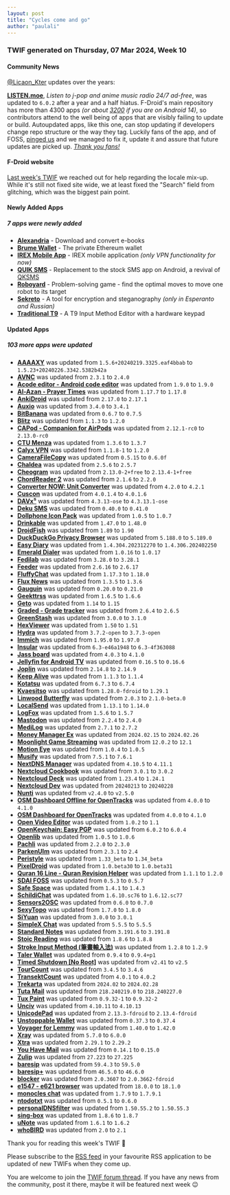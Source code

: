 ```yaml
---
layout: post
title: "Cycles come and go"
author: "paulali"
---
```



### TWIF generated on Thursday, 07 Mar 2024, Week 10

#### Community News

[@Licaon_Kter](https://gitlab.com/licaon-kter) updates over the years:

**[LISTEN.moe](https://f-droid.org/packages/me.echeung.moemoekyun.fdroid)**, _Listen to j-pop and anime music radio 24/7 ad-free_, was updated to `6.0.2` after a year and a half hiatus. F-Droid's main repository has more than 4300 apps _(or about [3200](https://f-droid.org/2024/02/29/twif.html#f-droid-core) if you are on Android 14)_, so contributors attend to the well being of apps that are visibly failing to update or build. Autoupdated apps, like this one, can stop updating if developers change repo structure or the way they tag. Luckily fans of the app, and of FOSS, [pinged us](https://github.com/LISTEN-moe/android-app/issues/62#issuecomment-1962975213) and we managed to fix it, update it and assure that future updates are picked up. _[Thank you fans!](https://f-droid.org/2024/02/22/twif.html#intermezzo-from-licaon_kter)_


#### F-Droid website

[Last week's TWIF](https://f-droid.org/2024/02/29/twif.html#f-droid-website) we reached out for help regarding the locale mix-up. While it's still not fixed site wide, we at least fixed the "Search" field from glitching, which was the biggest pain point.


#### Newly Added Apps
##### 7 apps were newly added
* **[Alexandria](https://f-droid.org/packages/io.github.aloussase.booksdownloader)** - Download and convert e-books
* **[Brume Wallet](https://f-droid.org/packages/eth.brume.wallet)** - The private Ethereum wallet
* **[IREX Mobile App](https://f-droid.org/packages/space.irex.mobile)** - IREX mobile application _(only VPN functionality for now)_
* **[QUIK SMS](https://f-droid.org/packages/dev.octoshrimpy.quik)** - Replacement to the stock SMS app on Android, a revival of [QKSMS](https://f-droid.org/packages/com.moez.QKSMS/)
* **[Roboyard](https://f-droid.org/packages/de.z11.roboyard)** - Problem-solving game - find the optimal moves to move one robot to its target
* **[Sekreto](https://f-droid.org/packages/com.example.secreto)** - A tool for encryption and steganography _(only in Esperanto and Russian)_
* **[Traditional T9](https://f-droid.org/packages/io.github.sspanak.tt9)** - A T9 Input Method Editor with a hardware keypad


#### Updated Apps
##### 103 more apps were updated
* **[AAAAXY](https://f-droid.org/packages/io.github.divverent.aaaaxy)** was updated from `1.5.6+20240219.3325.eaf4bbab` to `1.5.23+20240226.3342.5382b42a`
* **[AVNC](https://f-droid.org/packages/com.gaurav.avnc)** was updated from `2.3.1` to `2.4.0`
* **[Acode editor - Android code editor](https://f-droid.org/packages/com.foxdebug.acode)** was updated from `1.9.0` to `1.9.0`
* **[Al-Azan - Prayer Times](https://f-droid.org/packages/com.github.meypod.al_azan)** was updated from `1.17.7` to `1.17.8`
* **[AnkiDroid](https://f-droid.org/packages/com.ichi2.anki)** was updated from `2.17.0` to `2.17.1`
* **[Auxio](https://f-droid.org/packages/org.oxycblt.auxio)** was updated from `3.4.0` to `3.4.1`
* **[BitBanana](https://f-droid.org/packages/app.michaelwuensch.bitbanana)** was updated from `0.6.7` to `0.7.5`
* **[Blitz](https://f-droid.org/packages/net.leodesouza.blitz)** was updated from `1.1.3` to `1.2.0`
* **[CAPod - Companion for AirPods](https://f-droid.org/packages/eu.darken.capod)** was updated from `2.12.1-rc0` to `2.13.0-rc0`
* **[CTU Menza](https://f-droid.org/packages/cz.lastaapps.menza)** was updated from `1.3.6` to `1.3.7`
* **[Calyx VPN](https://f-droid.org/packages/org.calyxinstitute.vpn)** was updated from `1.1.8-1` to `1.2.0`
* **[CameraFileCopy](https://f-droid.org/packages/org.cimbar.camerafilecopy)** was updated from `0.5.15` to `0.6.0f`
* **[Chaldea](https://f-droid.org/packages/cc.narumi.chaldea.fdroid)** was updated from `2.5.6` to `2.5.7`
* **[Cheogram](https://f-droid.org/packages/com.cheogram.android)** was updated from `2.13.0-2+free` to `2.13.4-1+free`
* **[ChordReader 2](https://f-droid.org/packages/org.hollowbamboo.chordreader2)** was updated from `2.1.6` to `2.2.0`
* **[Converter NOW: Unit Converter](https://f-droid.org/packages/com.ferrarid.converterpro)** was updated from `4.2.0` to `4.2.1`
* **[Cuscon](https://f-droid.org/packages/com.froxot.cuscon.foss)** was updated from `4.0.1.4` to `4.0.1.6`
* **[DAVx⁵](https://f-droid.org/packages/at.bitfire.davdroid)** was updated from `4.3.13-ose` to `4.3.13.1-ose`
* **[Deku SMS](https://f-droid.org/packages/com.afkanerd.deku)** was updated from `0.40.0` to `0.41.0`
* **[Dollphone Icon Pack](https://f-droid.org/packages/me.x2gd4.dollphone)** was updated from `1.0.5` to `1.0.7`
* **[Drinkable](https://f-droid.org/packages/com.moimob.drinkable)** was updated from `1.47.0` to `1.48.0`
* **[DroidFish](https://f-droid.org/packages/org.petero.droidfish)** was updated from `1.89` to `1.90`
* **[DuckDuckGo Privacy Browser](https://f-droid.org/packages/com.duckduckgo.mobile.android)** was updated from `5.188.0` to `5.189.0`
* **[Easy Diary](https://f-droid.org/packages/me.blog.korn123.easydiary)** was updated from `1.4.304.202312270` to `1.4.306.202402250`
* **[Emerald Dialer](https://f-droid.org/packages/ru.henridellal.dialer)** was updated from `1.0.16` to `1.0.17`
* **[Fedilab](https://f-droid.org/packages/fr.gouv.etalab.mastodon)** was updated from `3.28.0` to `3.28.1`
* **[Feeder](https://f-droid.org/packages/com.nononsenseapps.feeder)** was updated from `2.6.16` to `2.6.17`
* **[FluffyChat](https://f-droid.org/packages/chat.fluffy.fluffychat)** was updated from `1.17.3` to `1.18.0`
* **[Flux News](https://f-droid.org/packages/de.circle_dev.flux_news)** was updated from `1.3.5` to `1.3.6`
* **[Gauguin](https://f-droid.org/packages/org.piepmeyer.gauguin)** was updated from `0.20.0` to `0.21.0`
* **[Geekttrss](https://f-droid.org/packages/com.geekorum.ttrss.free)** was updated from `1.6.5` to `1.6.6`
* **[Geto](https://f-droid.org/packages/com.android.geto)** was updated from `1.14` to `1.15`
* **[Graded - Grade tracker](https://f-droid.org/packages/com.NightDreamGames.Grade.ly)** was updated from `2.6.4` to `2.6.5`
* **[GreenStash](https://f-droid.org/packages/com.starry.greenstash)** was updated from `3.0.0` to `3.1.0`
* **[HexViewer](https://f-droid.org/packages/fr.ralala.hexviewer)** was updated from `1.50` to `1.51`
* **[Hydra](https://f-droid.org/packages/be.ugent.zeus.hydra.open)** was updated from `3.7.2-open` to `3.7.3-open`
* **[Immich](https://f-droid.org/packages/app.alextran.immich)** was updated from `1.95.0` to `1.97.0`
* **[Insular](https://f-droid.org/packages/com.oasisfeng.island.fdroid)** was updated from `6.3-e46a1948` to `6.3-4f363088`
* **[Jass board](https://f-droid.org/packages/ch.simonste.jasstafel)** was updated from `4.0.3` to `4.1.0`
* **[Jellyfin for Android TV](https://f-droid.org/packages/org.jellyfin.androidtv)** was updated from `0.16.5` to `0.16.6`
* **[Joplin](https://f-droid.org/packages/net.cozic.joplin)** was updated from `2.14.8` to `2.14.9`
* **[Keep Alive](https://f-droid.org/packages/io.keepalive.android)** was updated from `1.1.3` to `1.1.4`
* **[Kotatsu](https://f-droid.org/packages/org.koitharu.kotatsu)** was updated from `6.7.3` to `6.7.4`
* **[Kvaesitso](https://f-droid.org/packages/de.mm20.launcher2.release)** was updated from `1.28.0-fdroid` to `1.29.1`
* **[Linwood Butterfly](https://f-droid.org/packages/dev.linwood.butterfly.nightly)** was updated from `2.0.3` to `2.1.0-beta.0`
* **[LocalSend](https://f-droid.org/packages/org.localsend.localsend_app)** was updated from `1.13.1` to `1.14.0`
* **[LogFox](https://f-droid.org/packages/com.f0x1d.logfox)** was updated from `1.5.6` to `1.5.7`
* **[Mastodon](https://f-droid.org/packages/org.joinmastodon.android)** was updated from `2.2.4` to `2.4.0`
* **[MediLog](https://f-droid.org/packages/com.zell_mbc.medilog)** was updated from `2.7.1` to `2.7.2`
* **[Money Manager Ex](https://f-droid.org/packages/com.money.manager.ex)** was updated from `2024.02.15` to `2024.02.26`
* **[Moonlight Game Streaming](https://f-droid.org/packages/com.limelight)** was updated from `12.0.2` to `12.1`
* **[Motion Eye](https://f-droid.org/packages/com.jairaj.janglegmail.motioneye)** was updated from `1.0.4` to `1.0.5`
* **[Musify](https://f-droid.org/packages/com.gokadzev.musify.fdroid)** was updated from `7.5.1` to `7.6.1`
* **[NextDNS Manager](https://f-droid.org/packages/com.doubleangels.nextdnsmanagement)** was updated from `4.10.5` to `4.11.1`
* **[Nextcloud Cookbook](https://f-droid.org/packages/de.micmun.android.nextcloudcookbook)** was updated from `3.0.1` to `3.0.2`
* **[Nextcloud Deck](https://f-droid.org/packages/it.niedermann.nextcloud.deck)** was updated from `1.23.4` to `1.24.1`
* **[Nextcloud Dev](https://f-droid.org/packages/com.nextcloud.android.beta)** was updated from `20240213` to `20240228`
* **[Nunti](https://f-droid.org/packages/com.nunti)** was updated from `v2.4.0` to `v2.5.0`
* **[OSM Dashboard Offline for OpenTracks](https://f-droid.org/packages/de.storchp.opentracks.osmplugin.offline)** was updated from `4.0.0` to `4.1.0`
* **[OSM Dashboard for OpenTracks](https://f-droid.org/packages/de.storchp.opentracks.osmplugin)** was updated from `4.0.0` to `4.1.0`
* **[Open Video Editor](https://f-droid.org/packages/io.github.devhyper.openvideoeditor)** was updated from `1.0.2` to `1.1`
* **[OpenKeychain: Easy PGP](https://f-droid.org/packages/org.sufficientlysecure.keychain)** was updated from `6.0.2` to `6.0.4`
* **[Openlib](https://f-droid.org/packages/com.app.openlib)** was updated from `1.0.5` to `1.0.6`
* **[Pachli](https://f-droid.org/packages/app.pachli)** was updated from `2.2.0` to `2.3.0`
* **[ParkenUlm](https://f-droid.org/packages/development.parkenulm)** was updated from `2.3.1` to `2.4`
* **[Peristyle](https://f-droid.org/packages/app.simple.peri)** was updated from `1.33_beta` to `1.34_beta`
* **[PixelDroid](https://f-droid.org/packages/org.pixeldroid.app)** was updated from `1.0.beta30` to `1.0.beta31`
* **[Quran 16 Line - Quran Revision Helper](https://f-droid.org/packages/com.wqar.quran_mem_helper)** was updated from `1.1.1` to `1.2.0`
* **[SDAI FOSS](https://f-droid.org/packages/com.shifthackz.aisdv1.app.foss)** was updated from `0.5.3` to `0.5.7`
* **[Safe Space](https://f-droid.org/packages/org.privacymatters.safespace)** was updated from `1.4.1` to `1.4.3`
* **[SchildiChat](https://f-droid.org/packages/de.spiritcroc.riotx)** was updated from `1.6.10.sc76` to `1.6.12.sc77`
* **[Sensors2OSC](https://f-droid.org/packages/org.sensors2.osc)** was updated from `0.6.0` to `0.7.0`
* **[SexyTopo](https://f-droid.org/packages/org.hwyl.sexytopo)** was updated from `1.7.0` to `1.8.0`
* **[SiYuan](https://f-droid.org/packages/org.b3log.siyuan)** was updated from `3.0.0` to `3.0.1`
* **[SimpleX Chat](https://f-droid.org/packages/chat.simplex.app)** was updated from `5.5.5` to `5.5.5`
* **[Standard Notes](https://f-droid.org/packages/com.standardnotes)** was updated from `3.191.6` to `3.191.8`
* **[Stoic Reading](https://f-droid.org/packages/app.reading.stoic.stoicreading2)** was updated from `1.8.6` to `1.8.8`
* **[Stroke Input Method (筆畫輸入法)](https://f-droid.org/packages/io.github.yawnoc.strokeinput)** was updated from `1.2.8` to `1.2.9`
* **[Taler Wallet](https://f-droid.org/packages/net.taler.wallet.fdroid)** was updated from `0.9.4` to `0.9.4+p1`
* **[Timed Shutdown [No Root]](https://f-droid.org/packages/com.maforn.timedshutdown)** was updated from `v2.41` to `v2.5`
* **[TourCount](https://f-droid.org/packages/com.wmstein.tourcount)** was updated from `3.4.5` to `3.4.6`
* **[TransektCount](https://f-droid.org/packages/com.wmstein.transektcount)** was updated from `4.0.1` to `4.0.2`
* **[Trekarta](https://f-droid.org/packages/mobi.maptrek)** was updated from `2024.02` to `2024.02.28`
* **[Tuta Mail](https://f-droid.org/packages/de.tutao.tutanota)** was updated from `218.240219.0` to `218.240227.0`
* **[Tux Paint](https://f-droid.org/packages/org.tuxpaint)** was updated from `0.9.32-1` to `0.9.32-2`
* **[Unciv](https://f-droid.org/packages/com.unciv.app)** was updated from `4.10.11` to `4.10.13`
* **[UnicodePad](https://f-droid.org/packages/jp.ddo.hotmist.unicodepad)** was updated from `2.13.3-fdroid` to `2.13.4-fdroid`
* **[Unstoppable Wallet](https://f-droid.org/packages/io.horizontalsystems.bankwallet)** was updated from `0.37.3` to `0.37.4`
* **[Voyager for Lemmy](https://f-droid.org/packages/app.vger.voyager)** was updated from `1.40.0` to `1.42.0`
* **[Xray](https://f-droid.org/packages/io.github.saeeddev94.xray)** was updated from `5.7.0` to `6.0.0`
* **[Xtra](https://f-droid.org/packages/com.github.andreyasadchy.xtra)** was updated from `2.29.1` to `2.29.2`
* **[You Have Mail](https://f-droid.org/packages/dev.lbeernaert.youhavemail)** was updated from `0.14.1` to `0.15.0`
* **[Zulip](https://f-droid.org/packages/com.zulipmobile)** was updated from `27.223` to `27.225`
* **[baresip](https://f-droid.org/packages/com.tutpro.baresip)** was updated from `59.4.3` to `59.5.0`
* **[baresip+](https://f-droid.org/packages/com.tutpro.baresip.plus)** was updated from `46.5.0` to `46.6.0`
* **[blocker](https://f-droid.org/packages/com.merxury.blocker)** was updated from `2.0.3607` to `2.0.3662-fdroid`
* **[e1547 - e621 browser](https://f-droid.org/packages/net.e1547)** was updated from `18.0.0` to `18.1.0`
* **[monocles chat](https://f-droid.org/packages/de.monocles.chat)** was updated from `1.7.9` to `1.7.9.1`
* **[ntodotxt](https://f-droid.org/packages/de.tnmgl.ntodotxt)** was updated from `0.5.1` to `0.6.0`
* **[personalDNSfilter](https://f-droid.org/packages/dnsfilter.android)** was updated from `1.50.55.2` to `1.50.55.3`
* **[sing-box](https://f-droid.org/packages/io.nekohasekai.sfa)** was updated from `1.8.6` to `1.8.7`
* **[uNote](https://f-droid.org/packages/app.varlorg.unote)** was updated from `1.6.1` to `1.6.2`
* **[whoBIRD](https://f-droid.org/packages/org.woheller69.whobird)** was updated from `2.0` to `2.1`


Thank you for reading this week's TWIF 🙂

Please subscribe to the [RSS feed](https://f-droid.org/news/) in your favourite RSS application to be updated of new TWIFs when they come up.


You are welcome to join the [TWIF forum thread](https://forum.f-droid.org/t/new-twif-submission-thread/23546). If you have any news from the community, post it there, maybe it will be featured next week 😉
